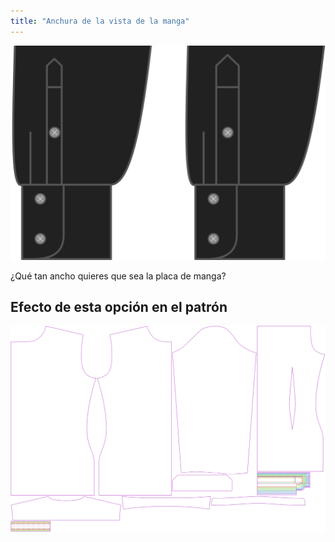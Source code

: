 ```yaml
---
title: "Anchura de la vista de la manga"
---
```


![Anchura de la vista de la manga](sleeveplacketwidth.svg)

¿Qué tan ancho quieres que sea la placa de manga?

## Efecto de esta opción en el patrón

![Esta imagen muestra el efecto de esta opción superponiendo varias variantes que tienen un valor diferente para esta opción](simon_sleeveplacketwidth_sample.svg "Efecto de esta opción en el patrón")
